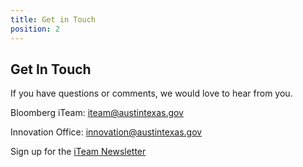 ```yaml
---
title: Get in Touch
position: 2
---
```


## Get In Touch
If you have questions or comments, we would love to hear from you.

Bloomberg iTeam: [iteam@austintexas.gov](mailto:iteam@austintexas.gov)

Innovation Office: [innovation@austintexas.gov](mailto:innovation@austintexas.gov)

Sign up for the [iTeam Newsletter](http://bloomfire.us13.list-manage2.com/subscribe?u=678694b9c50a30030139046e4&id=bc680a7caa)




